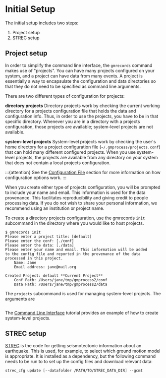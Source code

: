 # Initial Setup

The initial setup includes two steps:
 1. Project setup
 2. STREC setup

## Project setup

In order to simplify the command line interface, the `gmrecords` command makes use of "projects".
You can have many projects configured on your system, and a project can have data from many events.
A project is essentially a way to encapsulate the configuration and data directories so that they do not need to be specified as command line arguments.

There are two different types of configuration for projects:

**directory projects**
  Directory projects work by checking the current working directory for a projects configuration file that holds the data and configuration info.
  Thus, in order to use the projects, you have to be in that specific directory.
  Whenever you are in a directory with a projects configuration, those projects are available; system-level projects are not available.

**system-level projects**
  System-level projects work by checking the user's home directory for a project configuration file (`~/.gmprocess/projects.conf`) that can hold many different configured projects.
  When you use system-level projects, the projects are available from any directory on your system that does not contain a local projects configuration.

:::{attention}
See the [Configuration File](../manual/config_file) section for more information on how configuration options work.
:::

When you create either type of projects configuration, you will be prompted to include your name and email.
This information is used for the data provenance.
This facilitates reproducibility and giving credit to people processing data.
If you do not wish to share your personal information, we recommend using an institution or project name.

To create a directory projects configuration, use the gmrecords `init` subcommand in the directory where you would like to host projects.

```{code-block}
$ gmrecords init
Please enter a project title: [default]
Please enter the conf: [./conf]
Please enter the data: [./data]
Please enter your name and email. This information will be added
to the config file and reported in the provenance of the data
processed in this project.
	Name: Jane
	Email address: jane@mail.org

Created Project: default **Current Project**
	Conf Path: /Users/jane/tmp/gmprocess2/conf
	Data Path: /Users/jane/tmp/gmprocess2/data
```

The `projects` subcommand is used for managing system-level projects.
The arguments are

```{program-output} gmrecords projects -h
```

The [Command Line Interface](../tutorials/cli) tutorial provides an example of how to create system-level projects.

## STREC setup

[STREC](https://code.usgs.gov/ghsc/esi/strec) is the code for getting seismotectonic
information about an earthquake. This is used, for example, to select which ground 
motion model is appropriate. It is installed as a dependency, but the following
command needs to be run to to set up the config files and download relevant data:
```{code-block}
strec_cfg update [--datafolder /PATH/TO/STREC_DATA_DIR] --gcmt
```
